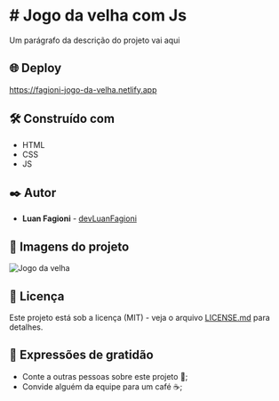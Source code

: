 # # Jogo da velha com Js

Um parágrafo da descrição do projeto vai aqui

## 🌐 Deploy

https://fagioni-jogo-da-velha.netlify.app

## 🛠️ Construído com

* HTML
* CSS
* JS

## ✒️ Autor

* **Luan Fagioni** - [devLuanFagioni](https://github.com/DevLuanFagioni)

## 📸 Imagens do projeto

![Jogo da velha](https://user-images.githubusercontent.com/101909254/224127027-07823091-c488-43c8-be90-006bb631d4ce.jpg)

## 📄 Licença

Este projeto está sob a licença (MIT) - veja o arquivo [LICENSE.md](https://github.com/DevLuanFagioni/Jogo-da-velha/blob/main/license) para detalhes.

## 🎁 Expressões de gratidão

* Conte a outras pessoas sobre este projeto 📢;
* Convide alguém da equipe para um café ☕;
